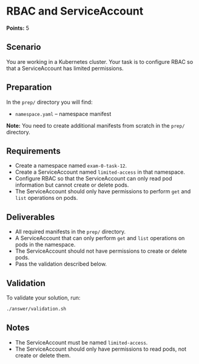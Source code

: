 # RBAC and ServiceAccount

**Points:** 5

## Scenario
You are working in a Kubernetes cluster. Your task is to configure RBAC so that a ServiceAccount has limited permissions.

## Preparation
In the `prep/` directory you will find:
- `namespace.yaml` – namespace manifest

**Note:** You need to create additional manifests from scratch in the `prep/` directory.

## Requirements
- Create a namespace named `exam-0-task-12`.
- Create a ServiceAccount named `limited-access` in that namespace.
- Configure RBAC so that the ServiceAccount can only read pod information but cannot create or delete pods.
- The ServiceAccount should only have permissions to perform `get` and `list` operations on pods.

## Deliverables
- All required manifests in the `prep/` directory.
- A ServiceAccount that can only perform `get` and `list` operations on pods in the namespace.
- The ServiceAccount should not have permissions to create or delete pods.
- Pass the validation described below.

## Validation
To validate your solution, run:

```sh
./answer/validation.sh
```

## Notes
- The ServiceAccount must be named `limited-access`.
- The ServiceAccount should only have permissions to read pods, not create or delete them.
